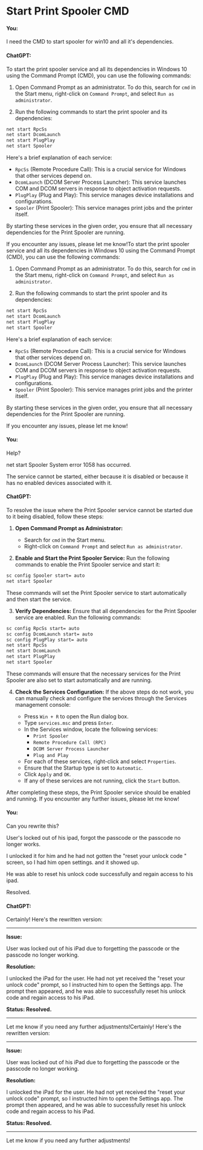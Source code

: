# Start Print Spooler CMD

#### You:
I need the CMD to start spooler for win10 and all it's dependencies. 

#### ChatGPT:
To start the print spooler service and all its dependencies in Windows 10 using the Command Prompt (CMD), you can use the following commands:

1. Open Command Prompt as an administrator. To do this, search for `cmd` in the Start menu, right-click on `Command Prompt`, and select `Run as administrator`.

2. Run the following commands to start the print spooler and its dependencies:

```cmd
net start RpcSs
net start DcomLaunch
net start PlugPlay
net start Spooler
```

Here's a brief explanation of each service:

- `RpcSs` (Remote Procedure Call): This is a crucial service for Windows that other services depend on.
- `DcomLaunch` (DCOM Server Process Launcher): This service launches COM and DCOM servers in response to object activation requests.
- `PlugPlay` (Plug and Play): This service manages device installations and configurations.
- `Spooler` (Print Spooler): This service manages print jobs and the printer itself.

By starting these services in the given order, you ensure that all necessary dependencies for the Print Spooler are running.

If you encounter any issues, please let me know!To start the print spooler service and all its dependencies in Windows 10 using the Command Prompt (CMD), you can use the following commands:

1. Open Command Prompt as an administrator. To do this, search for `cmd` in the Start menu, right-click on `Command Prompt`, and select `Run as administrator`.

2. Run the following commands to start the print spooler and its dependencies:

```cmd
net start RpcSs
net start DcomLaunch
net start PlugPlay
net start Spooler
```

Here's a brief explanation of each service:

- `RpcSs` (Remote Procedure Call): This is a crucial service for Windows that other services depend on.
- `DcomLaunch` (DCOM Server Process Launcher): This service launches COM and DCOM servers in response to object activation requests.
- `PlugPlay` (Plug and Play): This service manages device installations and configurations.
- `Spooler` (Print Spooler): This service manages print jobs and the printer itself.

By starting these services in the given order, you ensure that all necessary dependencies for the Print Spooler are running.

If you encounter any issues, please let me know!


#### You:
Help? 

net start Spooler
System error 1058 has occurred.

The service cannot be started, either because it is disabled or because it has no enabled devices associated with it.

#### ChatGPT:
To resolve the issue where the Print Spooler service cannot be started due to it being disabled, follow these steps:

1. **Open Command Prompt as Administrator:**
   - Search for `cmd` in the Start menu.
   - Right-click on `Command Prompt` and select `Run as administrator`.

2. **Enable and Start the Print Spooler Service:**
   Run the following commands to enable the Print Spooler service and start it:

```cmd
sc config Spooler start= auto
net start Spooler
```

These commands will set the Print Spooler service to start automatically and then start the service.

3. **Verify Dependencies:**
   Ensure that all dependencies for the Print Spooler service are enabled. Run the following commands:

```cmd
sc config RpcSs start= auto
sc config DcomLaunch start= auto
sc config PlugPlay start= auto
net start RpcSs
net start DcomLaunch
net start PlugPlay
net start Spooler
```

These commands will ensure that the necessary services for the Print Spooler are also set to start automatically and are running.

4. **Check the Services Configuration:**
   If the above steps do not work, you can manually check and configure the services through the Services management console:

   - Press `Win + R` to open the Run dialog box.
   - Type `services.msc` and press `Enter`.
   - In the Services window, locate the following services:
     - `Print Spooler`
     - `Remote Procedure Call (RPC)`
     - `DCOM Server Process Launcher`
     - `Plug and Play`
   - For each of these services, right-click and select `Properties`.
   - Ensure that the Startup type is set to `Automatic`.
   - Click `Apply` and `OK`.
   - If any of these services are not running, click the `Start` button.

After completing these steps, the Print Spooler service should be enabled and running. If you encounter any further issues, please let me know!


#### You:
Can you rewrite this? 

User's locked out of his ipad, forgot the passcode or the passcode no longer works. 

I unlocked it for him and he had not gotten the "reset your unlock code " screen, so I had him open settings. and it showed up. 

He was able to reset his unlock code successfully and regain access to his ipad. 

Resolved. 

#### ChatGPT:
Certainly! Here's the rewritten version:

---

**Issue:**

User was locked out of his iPad due to forgetting the passcode or the passcode no longer working.

**Resolution:**

I unlocked the iPad for the user. He had not yet received the "reset your unlock code" prompt, so I instructed him to open the Settings app. The prompt then appeared, and he was able to successfully reset his unlock code and regain access to his iPad.

**Status: Resolved.**

---

Let me know if you need any further adjustments!Certainly! Here's the rewritten version:

---

**Issue:**

User was locked out of his iPad due to forgetting the passcode or the passcode no longer working.

**Resolution:**

I unlocked the iPad for the user. He had not yet received the "reset your unlock code" prompt, so I instructed him to open the Settings app. The prompt then appeared, and he was able to successfully reset his unlock code and regain access to his iPad.

**Status: Resolved.**

---

Let me know if you need any further adjustments!
